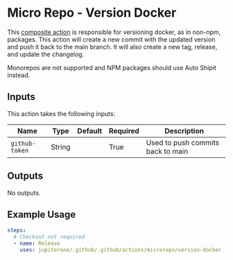 # Micro Repo - Version Docker

This [composite action](./action.yml) is responsible for versioning docker, as
in non-npm, packages. This action will create a new commit with the updated
version and push it back to the main branch. It will also create a new tag,
release, and update the changelog.

Monorepos are not supported and NPM packages should use Auto Shipit instead.

## Inputs

This action takes the following inputs:

| Name           | Type   | Default | Required | Description                       |
| -------------- | ------ | ------- | -------- | --------------------------------- |
| `github-token` | String |         | True     | Used to push commits back to main |

## Outputs

No outputs.

## Example Usage

```yaml
steps:
  # Checkout not required
  - name: Release
    uses: jupiterone/.github/.github/actions/microrepo/version-docker
```
